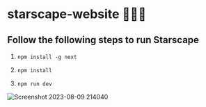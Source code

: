 
# starscape-website 🥳🥳🥳

## Follow the following steps to run Starscape

1. `npm install -g next`

2. `npm install`

3. `npm run dev`

![Screenshot 2023-08-09 214040](https://github.com/nadeeshanie/starscape-website/assets/90096354/ca41810d-a292-47c8-9ba2-ad8298deb0fd)

